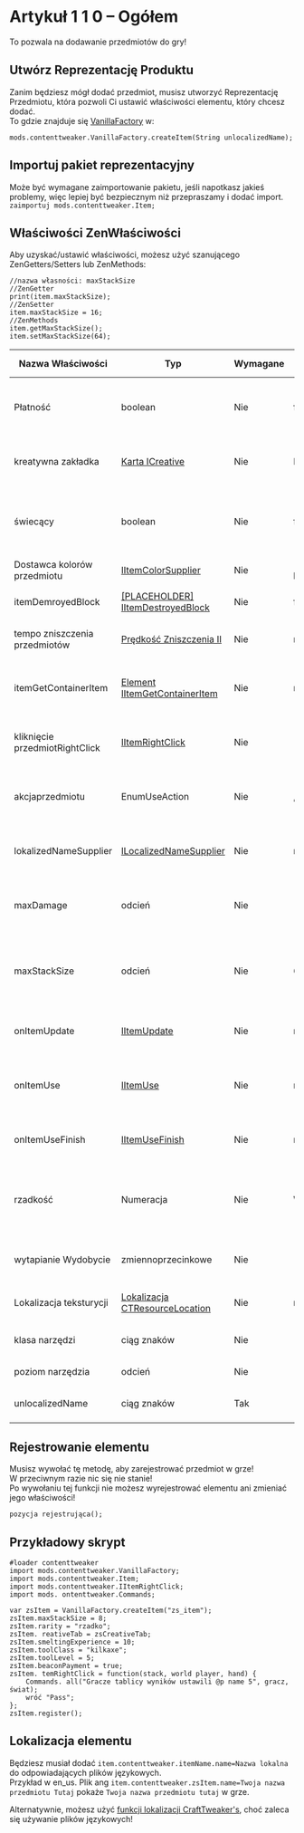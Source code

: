 # Artykuł 1 1 0 – Ogółem

To pozwala na dodawanie przedmiotów do gry!

## Utwórz Reprezentację Produktu

Zanim będziesz mógł dodać przedmiot, musisz utworzyć Reprezentację Przedmiotu, która pozwoli Ci ustawić właściwości elementu, który chcesz dodać.  
To gdzie znajduje się [VanillaFactory](/Mods/ContentTweaker/Vanilla/Creatable_Content/VanillaFactory/) w:

```zenscript
mods.contenttweaker.VanillaFactory.createItem(String unlocalizedName);
```

## Importuj pakiet reprezentacyjny

Może być wymagane zaimportowanie pakietu, jeśli napotkasz jakieś problemy, więc lepiej być bezpiecznym niż przepraszamy i dodać import.  
`zaimportuj mods.contenttweaker.Item;`

## Właściwości ZenWłaściwości

Aby uzyskać/ustawić właściwości, możesz użyć szanującego ZenGetters/Setters lub ZenMethods:

```zenscript
//nazwa własności: maxStackSize
//ZenGetter
print(item.maxStackSize);
//ZenSetter
item.maxStackSize = 16;
//ZenMethods
item.getMaxStackSize();
item.setMaxStackSize(64);
```

| Nazwa Właściwości              | Typ                                                                                                                     | Wymagane | Wartość domyślna | Opis/Uwagi                                                                                            |
| ------------------------------ | ----------------------------------------------------------------------------------------------------------------------- | -------- | ---------------- | ----------------------------------------------------------------------------------------------------- |
| Płatność                       | boolean                                                                                                                 | Nie      | fałszywy         | Może być przekazany nadajnikowi radionawigacyjnemu, aby włączyć bonusy                                |
| kreatywna zakładka             | [Karta ICreative](/Mods/ContentTweaker/Vanilla/Creatable_Content/Creative_Tab/)                                         | Nie      | Różne            | Kreatywna zakładka, w której element zostanie umieszczony                                             |
| świecący                       | boolean                                                                                                                 | Nie      | fałszywy         | Można użyć do nadania przedmiotowi efektu świecącego (jak gdyby został zaczarowany).                  |
| Dostawca kolorów przedmiotu    | [IItemColorSupplier](/Mods/ContentTweaker/Vanilla/Advanced_Functionality/Functions/IItemColorSupplier/)                 | Nie      | -1 jako kolor    | Kolor przedmiotu                                                                                      |
| itemDemroyedBlock              | [[PLACEHOLDER] IItemDestroyedBlock](/Mods/ContentTweaker/Vanilla/Advanced_Functionality/Functions/IItemDestroyedBlock/) | Nie      | fałszywy         | Co się stanie, gdy przedmiot właśnie zniszczył?                                                       |
| tempo zniszczenia przedmiotów  | [Prędkość Zniszczenia II](/Mods/ContentTweaker/Vanilla/Advanced_Functionality/Functions/IItemDestroySpeed/)             | Nie      | null             | Określa prędkość łamania bloku elementu.                                                              |
| itemGetContainerItem           | [Element IItemGetContainerItem](/Mods/ContentTweaker/Vanilla/Advanced_Functionality/Functions/IItemGetContainerItem/)   | Nie      | null             | Co pozostanie w siatce rzemieślniczej, gdy ten przedmiot został użyty w recepturze?                   |
| kliknięcie przedmiotRightClick | [IItemRightClick](/Mods/ContentTweaker/Vanilla/Advanced_Functionality/Functions/IItemRightClick/)                       | Nie      |                  | Zadzwoniony, gdy gracz kliknie prawym przyciskiem myszy na przedmiot                                  |
| akcjaprzedmiotu                | EnumUseAction                                                                                                           | Nie      | „NIE”            | Jaka animacja będzie używana ("NONE", "EAT", "DRINK", "BLOCK", "BOW")                                 |
| lokalizedNameSupplier          | [ILocalizedNameSupplier](/Mods/ContentTweaker/Vanilla/Advanced_Functionality/Functions/ILocalizedNameSupplier/)         | Nie      | null             | Może być użyty do programistycznego określenia nazwy wyświetlanej pozycji                             |
| maxDamage                      | odcień                                                                                                                  | Nie      | -1               | Ile zastosowań ma przedmiot? Mniej niż 0 oznacza, że nie może być uszkodzony                          |
| maxStackSize                   | odcień                                                                                                                  | Nie      | 64               | Ile przedmiotów może zmieścić się w jednej Stosie? Mniej niż 0 oznacza standardowy rozmiar stosu (64) |
| onItemUpdate                   | [IItemUpdate](/Mods/ContentTweaker/Vanilla/Advanced_Functionality/Functions/IItemUpdate/)                               | Nie      | null             | Wywołuje każdy tick, dopóki przedmiot jest w ekwipunku gracza                                         |
| onItemUse                      | [IItemUse](/Mods/ContentTweaker/Vanilla/Advanced_Functionality/Functions/IItemUse/)                                     | Nie      | null             | Zadzwoniony, gdy gracz kliknie prawym przyciskiem myszy na blok z przedmiotem                         |
| onItemUseFinish                | [IItemUseFinish](/Mods/ContentTweaker/Vanilla/Advanced_Functionality/Functions/IItemUseFinish/)                         | Nie      | null             | Zadzwonione, gdy gracz zakończy używanie przedmiotu                                                   |
| rzadkość                       | Numeracja                                                                                                               | Nie      | WSPÓLNE          | Jak rzadka jest przedmiot, określa kolor ToolTip ("WSPÓLNE", "UNCOMMON", "RZEC", "EPIC")              |
| wytapianie Wydobycie           | zmiennoprzecinkowe                                                                                                      | Nie      | -1               | Ile doświadczenia gracz zarabia za wytapianie tego przedmiotu w piecu?                                |
| Lokalizacja teksturycji        | [Lokalizacja CTResourceLocation](/Mods/ContentTweaker/Vanilla/Types/Resources/CTResourceLocation/)                      | Nie      | null             | Lokalizacja zasobu elementu, używana dla tekstur itp.                                                 |
| klasa narzędzi                 | ciąg znaków                                                                                                             | Nie      |                  | Jakich typów bloków narzędzie może zniszczyć                                                          |
| poziom narzędzia               | odcień                                                                                                                  | Nie      | -1               | Poziom bloków może być uszkodzony                                                                     |
| unlocalizedName                | ciąg znaków                                                                                                             | Tak      |                  | Nazwa, powinna być wszystkimi małymi literami                                                         |

## Rejestrowanie elementu

Musisz wywołać tę metodę, aby zarejestrować przedmiot w grze!  
W przeciwnym razie nic się nie stanie!  
Po wywołaniu tej funkcji nie możesz wyrejestrować elementu ani zmieniać jego właściwości!

```zenscript
pozycja rejestrująca();
```

## Przykładowy skrypt

```zenscript
#loader contenttweaker
import mods.contenttweaker.VanillaFactory;
import mods.contenttweaker.Item;
import mods.contenttweaker.IItemRightClick;
import mods. ontenttweaker.Commands;

var zsItem = VanillaFactory.createItem("zs_item");
zsItem.maxStackSize = 8;
zsItem.rarity = "rzadko";
zsItem. reativeTab = zsCreativeTab;
zsItem.smeltingExperience = 10;
zsItem.toolClass = "kilkaxe";
zsItem.toolLevel = 5;
zsItem.beaconPayment = true;
zsItem. temRightClick = function(stack, world player, hand) {
    Commands. all("Gracze tablicy wyników ustawili @p name 5", gracz, świat);
    wróć "Pass";
};
zsItem.register();
```

## Lokalizacja elementu

Będziesz musiał dodać `item.contenttweaker.itemName.name=Nazwa lokalna` do odpowiadających plików językowych.  
Przykład w en_us. Plik ang `item.contenttweaker.zsItem.name=Twoja nazwa przedmiotu Tutaj` pokaże `Twoja nazwa przedmiotu tutaj` w grze.

Alternatywnie, możesz użyć [funkcji lokalizacji CraftTweaker's](/Vanilla/Game/IGame/), choć zaleca się używanie plików językowych!